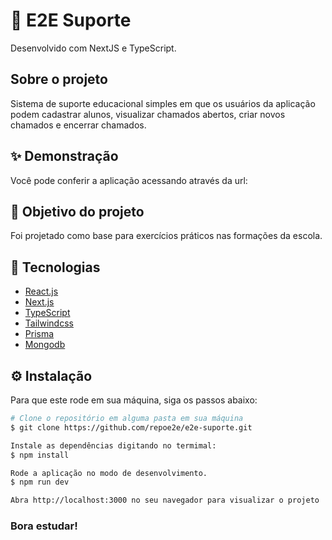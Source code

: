 
# 🚀 E2E Suporte

Desenvolvido com NextJS e TypeScript.

## Sobre o projeto

Sistema de suporte educacional simples  em que os usuários da aplicação podem cadastrar alunos, visualizar chamados abertos, criar novos chamados e encerrar chamados.

## ✨ Demonstração

Você pode conferir a aplicação acessando através da url: 

## 🎯 Objetivo do projeto

Foi projetado como base para exercícios práticos nas formações da escola.

## 📝 Tecnologias

- [React.js](https://pt-br.reactjs.org)
- [Next.js](https://nextjs.org)
- [TypeScript](https://www.typescriptlang.org/)
- [Tailwindcss](https://tailwindcss.com/)
- [Prisma](https://www.prisma.io/)
- [Mongodb](https://www.mongodb.com/pt-br)

## ⚙️ Instalação

Para que este rode em sua máquina, siga os passos abaixo:

```bash
# Clone o repositório em alguma pasta em sua máquina
$ git clone https://github.com/repoe2e/e2e-suporte.git

Instale as dependências digitando no termimal:
$ npm install

Rode a aplicação no modo de desenvolvimento.
$ npm run dev

Abra http://localhost:3000 no seu navegador para visualizar o projeto
```

### Bora estudar!
